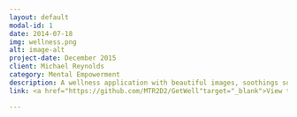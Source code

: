 ```yaml
---
layout: default
modal-id: 1
date: 2014-07-18
img: wellness.png
alt: image-alt
project-date: December 2015
client: Michael Reynolds
category: Mental Empowerment
description: A wellness application with beautiful images, soothings sounds, and the ability to record your own powerful affirmations or listen to pre-recorded ones. Utillizes Parse for backend data storage and login capability. Designs, icons, and audio-recording done in house. Paired Programming with two other teammates.
link: <a href="https://github.com/MTR2D2/GetWell"target="_blank">View the source code on Github</a>

---
```

